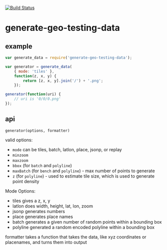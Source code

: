 [![Build Status](https://secure.travis-ci.org/mapbox/generate-geo-testing-data.png?branch=master)](http://travis-ci.org/mapbox/generate-geo-testing-data)

# generate-geo-testing-data

## example

```js
var generate_data = require('generate-geo-testing-data');

var generator = generate_data(
    { mode: 'tiles' },
    function(z, x, y) {
        return [z, x, y].join('/') + '.png';
    });

generator(function(uri) {
    // uri is '0/0/0.png'
});
```

## api

`generator(options, formatter)`

valid options:

* `mode` can be tiles, batch, latlon, place, jsonp, or replay
* `minzoom`
* `maxzoom`
* `bbox` (for `batch` and `polyline`)
* `maxBatch` (for `bench` and `polyline`) - max number of points to generate
* `z` (for `polyline`) - used to estimate tile size, which is used to generate point density

Mode Options:

* tiles gives a z, x, y
* latlon does width, height, lat, lon, zoom
* jsonp generates numbers
* place generates place names
* batch generates a given number of random points within a bounding box
* polyline generated a random encoded polyline within a bounding box

formatter takes a function that takes the data, like
xyz coordinates or placenames, and turns them into output


